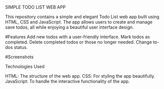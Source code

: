 SIMPLE TODO LIST WEB APP

This repository contains a simple and elegant Todo List web app built using HTML, CSS and JavaScript. The app allows users to create and manage save todos, all while enjoying a beautiful user interface design.

#Features
Add new todos with a user-friendly interface.
Mark todos as completed.
Delete completed todos or those no longer needed.
Change to-dos status.

#Screenshots


Technologies Used

HTML: The structure of the web app.
CSS: For styling the app beautifully.
JavaScript: To handle the interactive functionality of the app.
